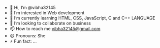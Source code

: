 - 👋 Hi, I’m @vibha32145
- 👀 I’m interested in Web development
- 🌱 I’m currently learning HTML, CSS, JavaScript, C and C++ LANGUAGE
- 💞️ I’m looking to collaborate on business
- 📫 How to reach me vibha32145@gmail.com
- 😄 Pronouns: She
- ⚡ Fun fact: ...

<!---
vibha32145/vibha32145 is a ✨ special ✨ repository because its `README.md` (this file) appears on your GitHub profile.
You can click the Preview link to take a look at your changes.
--->

